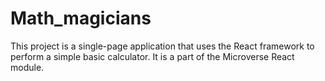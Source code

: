 # Math_magicians
This project is a single-page application that uses the React framework to perform a simple basic calculator. It is a part of the Microverse React module.
